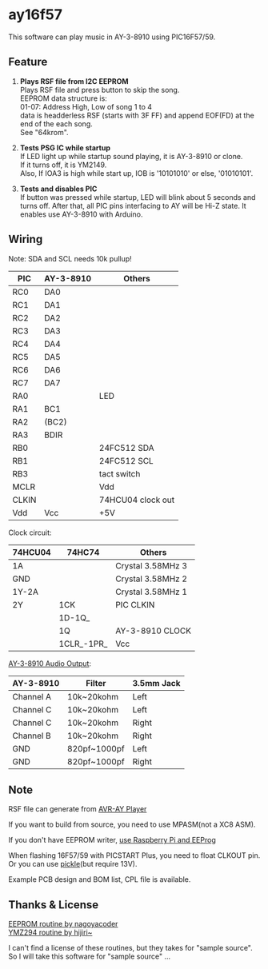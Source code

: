# ay16f57
This software can play music in AY-3-8910 using PIC16F57/59.<br>

## Feature
1. **Plays RSF file from I2C EEPROM**<br>
   Plays RSF file and press button to skip the song.<br>
   EEPROM data structure is:<br>
   01-07: Address High, Low of song 1 to 4<br>
   data is headderless RSF (starts with 3F FF) and append EOF(FD)
   at the end of the each song.<br>
   See "64krom".
   
2. **Tests PSG IC while startup**<br>
   If LED light up while startup sound playing, it is AY-3-8910 or clone.<br>
   If it turns off, it is YM2149.<br>
   Also, If IOA3 is high while start up, IOB is '10101010'
   or else, '01010101'.<br>
   
3. **Tests and disables PIC**<br>
   If button was pressed while startup, LED will blink about 5 seconds
   and turns off. After that, all PIC pins interfacing to AY will
   be Hi-Z state. It enables use AY-3-8910 with Arduino.<br>
   
## Wiring

Note: SDA and SCL needs 10k pullup!

| PIC | AY-3-8910 | Others |
| ------------- | ------------- | ------------- |
| RC0 | DA0 |  |
| RC1 | DA1 |  |
| RC2 | DA2 |  |
| RC3 | DA3 |  |
| RC4 | DA4 |  |
| RC5 | DA5 |  |
| RC6 | DA6 |  |
| RC7 | DA7 |  |
| RA0 |  | LED |
| RA1 | BC1 |  |
| RA2 | (BC2) |  |
| RA3 | BDIR |  |
| RB0 |  | 24FC512 SDA |
| RB1 |  | 24FC512 SCL |
| RB3 |  | tact switch |
| MCLR |  | Vdd |
| CLKIN |  | 74HCU04 clock out |
| Vdd | Vcc | +5V |

Clock circuit:

| 74HCU04 | 74HC74 | Others |
| ------------- | ------------- | ------------- |
| 1A |  | Crystal 3.58MHz 3 |
| GND |  | Crystal 3.58MHz 2 |
| 1Y-2A |  | Crystal 3.58MHz 1 |
| 2Y | 1CK | PIC CLKIN |
|  | 1D-1Q_ |  |
|  | 1Q | AY-3-8910 CLOCK |
|  | 1CLR_-1PR_ | Vcc |

[AY-3-8910 Audio Output](https://www.avray.ru/new_rc_filter/):

| AY-3-8910 | Filter | 3.5mm Jack |
| ------------- | ------------- | ------------- |
| Channel A | 10k~20kohm | Left |
| Channel C | 10k~20kohm | Left |
| Channel C | 10k~20kohm | Right |
| Channel B | 10k~20kohm | Right |
| GND | 820pf~1000pf | Left |
| GND | 820pf~1000pf | Right |

## Note

RSF file can generate from [AVR-AY Player](https://www.avray.ru/avr-ay-player/)

If you want to build from source, you need to use MPASM(not a XC8 ASM).

If you don't have EEPROM writer, [use Raspberry Pi and EEProg](https://www.richud.com/wiki/Rasberry_Pi_I2C_EEPROM_Program)

When flashing 16F57/59 with PICSTART Plus, you need to float CLKOUT pin. Or you can use [pickle](https://wiki.kewl.org/dokuwiki/projects:pickle)(but require 13V).

Example PCB design and BOM list, CPL file is available.

## Thanks & License

[EEPROM routine by nagoyacoder](http://nagoyacoder.web.fc2.com/pic/pic_i2c.html)<br>
[YMZ294 routine by hijiri~](http://hijiri3.s65.xrea.com/sorekore/develop/pic/PIC04_YMZ.htm)

I can't find a license of these routines, but they takes for "sample source".<br>
So I will take this software for "sample source" ...
